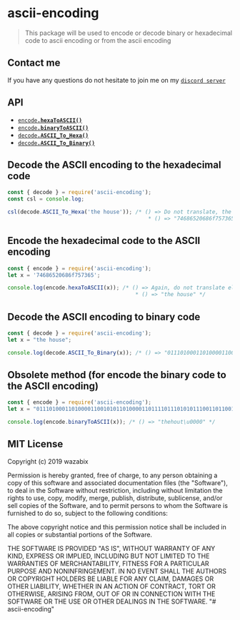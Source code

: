 # ascii-encoding

> This package will be used to encode or decode binary or hexadecimal code to ascii encoding or from the ascii encoding

## Contact me

If you have any questions do not hesitate to join me on my [`discord server`](https://discord.gg/ES52WDg)

## API

* <a href = '#hexa'><code>encode<b>.hexaToASCII()</b></code></a>
* <a href = '#binaryOBS'><code>encode<b>.binaryToASCII()</b></code></a>
* <a href = '#decodeHEX'><code>decode<b>.ASCII_To_Hexa()</b></code></a>
* <a href = '#decodeBIN'><code>decode<b>.ASCII_To_Binary()</b></code></a>

<a name = "decodeHEX"></a>

## Decode the ASCII encoding to the hexadecimal code

```js
const { decode } = require('ascii-encoding');
const csl = console.log;

csl(decode.ASCII_To_Hexa('the house')); /* () => Do not translate, the hexadecimal code we get will be just for "the house"
                                            * () => "74686520686f757365" */
```
<a name = "hexa"></a>

## Encode the hexadecimal code to the ASCII encoding

```js
const { encode } = require('ascii-encoding');
let x = '74686520686f757365';

console.log(encode.hexaToASCII(x)); /* () => Again, do not translate else it will not be worth anything anymore
                                        * () => "the house" */
```
<a name = "decodeBIN"></a>

## Decode the ASCII encoding to binary code

```js
const { decode } = require('ascii-encoding');
let x = "the house";

console.log(decode.ASCII_To_Binary(x)); /* () => "0111010001101000011001010110100001101111011101010111001101100101" */
```
<a name = "binaryOBS"></a>

## Obsolete method (for encode the binary code to the ASCII encoding)

```js
const { encode } = require('ascii-encoding');
let x = "0111010001101000011001010110100001101111011101010111001101100101"; /* () => Do not put space in the binary code */

console.log(encode.binaryToASCII(x)); /* () => "thehout\u0000" */
```

## MIT License

Copyright (c) 2019 wazabix

Permission is hereby granted, free of charge, to any person obtaining a copy
of this software and associated documentation files (the "Software"), to deal
in the Software without restriction, including without limitation the rights
to use, copy, modify, merge, publish, distribute, sublicense, and/or sell
copies of the Software, and to permit persons to whom the Software is
furnished to do so, subject to the following conditions:

The above copyright notice and this permission notice shall be included in all
copies or substantial portions of the Software.

THE SOFTWARE IS PROVIDED "AS IS", WITHOUT WARRANTY OF ANY KIND, EXPRESS OR
IMPLIED, INCLUDING BUT NOT LIMITED TO THE WARRANTIES OF MERCHANTABILITY,
FITNESS FOR A PARTICULAR PURPOSE AND NONINFRINGEMENT. IN NO EVENT SHALL THE
AUTHORS OR COPYRIGHT HOLDERS BE LIABLE FOR ANY CLAIM, DAMAGES OR OTHER
LIABILITY, WHETHER IN AN ACTION OF CONTRACT, TORT OR OTHERWISE, ARISING FROM,
OUT OF OR IN CONNECTION WITH THE SOFTWARE OR THE USE OR OTHER DEALINGS IN THE
SOFTWARE.
"# ascii-encoding" 
